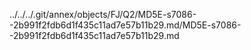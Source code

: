 ../../../.git/annex/objects/FJ/Q2/MD5E-s7086--2b991f2fdb6d1f435c11ad7e57b11b29.md/MD5E-s7086--2b991f2fdb6d1f435c11ad7e57b11b29.md